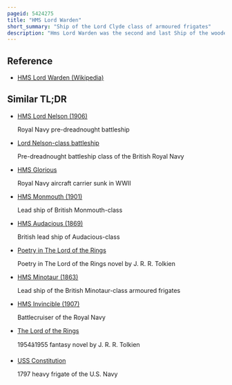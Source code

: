 ```yaml
---
pageid: 5424275
title: "HMS Lord Warden"
short_summary: "Ship of the Lord Clyde class of armoured frigates"
description: "Hms Lord Warden was the second and last Ship of the wooden-hulled Lord Clyde Class of armoured Frigates built for the royal Navy during the 1860S. She and her sister Ship Lord Clyde were the heaviest Wooden Vessels ever built and were also the fastest steaming wooden Ships. They were also the slowest-sailing ironclads in the RN."
---
```


## Reference

- [HMS Lord Warden (Wikipedia)](https://en.wikipedia.org/?curid=5424275)

## Similar TL;DR

- [HMS Lord Nelson (1906)](/tldr/en/hms-lord-nelson-1906)

  Royal Navy pre-dreadnought battleship

- [Lord Nelson-class battleship](/tldr/en/lord-nelson-class-battleship)

  Pre-dreadnought battleship class of the British Royal Navy

- [HMS Glorious](/tldr/en/hms-glorious)

  Royal Navy aircraft carrier sunk in WWII

- [HMS Monmouth (1901)](/tldr/en/hms-monmouth-1901)

  Lead ship of British Monmouth-class

- [HMS Audacious (1869)](/tldr/en/hms-audacious-1869)

  British lead ship of Audacious-class

- [Poetry in The Lord of the Rings](/tldr/en/poetry-in-the-lord-of-the-rings)

  Poetry in The Lord of the Rings novel by J. R. R. Tolkien

- [HMS Minotaur (1863)](/tldr/en/hms-minotaur-1863)

  Lead ship of the British Minotaur-class armoured frigates

- [HMS Invincible (1907)](/tldr/en/hms-invincible-1907)

  Battlecruiser of the Royal Navy

- [The Lord of the Rings](/tldr/en/the-lord-of-the-rings)

  1954â1955 fantasy novel by J. R. R. Tolkien

- [USS Constitution](/tldr/en/uss-constitution)

  1797 heavy frigate of the U.S. Navy

